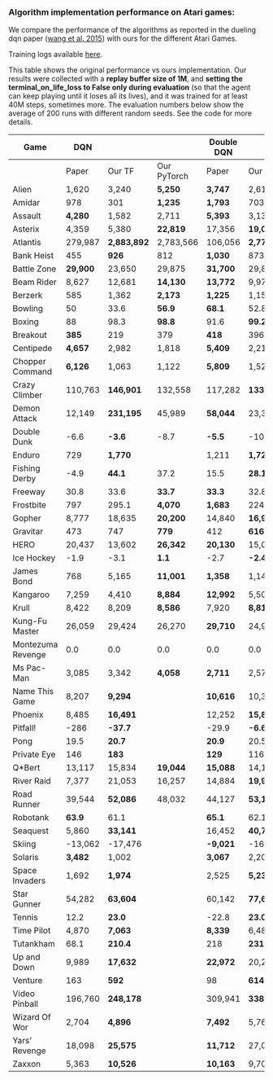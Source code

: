 ### Algorithm implementation performance on Atari games:
We compare the performance of the algorithms as reported in the dueling dqn paper ([wang et al. 2015](https://arxiv.org/pdf/1511.06581.pdf)) with ours for the different Atari Games.

Training logs available [here](https://tensorboard.dev/experiment/XzlbZcmoQkCeVPppg7BR7g).

This table shows the original performance vs ours implementation. Our results were collected with a **replay 
buffer size of 1M**, and **setting the terminal_on_life_loss to False only during evaluation** (so that the agent 
can keep playing until it loses all its lives), and it was trained for at least 40M steps, sometimes more.
The evaluation numbers below show the average of 200 runs with different random seeds. See the code for more
details.

|Game             |DQN       |             |           | Double DQN |               | | Dueling DQN |               | |
|-----------------|----------|-------------|-----------|------------|---------------|-|-------------|---------------|-|
|                 |Paper     |Our TF       |Our PyTorch| Paper      | Our TF     | Our PyTorch | Paper       | Our TF     |Our PyTorch|
|Alien            |1,620     |3,240        |**5,250**  | **3,747**  | 2,618         | | **4,461**   | 2,281         | |
|Amidar           |978       |301          |**1,235**  | **1,793**  | 703           | | **2,354**   | 527           ||
|Assault          |**4,280** |1,582        |2,711      | **5,393**  | 3,132         | | **4,621**   | 2,432         ||
|Asterix          |4,359     |5,380        |**22,819** | 17,356     | **19,031**    | | **28,188**  | 5,297         ||
|Atlantis         |279,987   |**2,883,892**|2,783,566  | 106,056    | **2,774,910** | | 382,572     | **2,681,685** ||
|Bank Heist       |455       |**926**      |812        | **1,030**  | 873           | | **1,611**   | 976           ||
|Battle Zone      |**29,900**|23,650       |29,875     | **31,700** | 29,820        | | **37,150**  | 34,385        ||
|Beam Rider       |8,627     |12,681       |**14,130** | **13,772** | 9,978         | | **12,164**  | 8,607         ||
|Berzerk          |585       |1,362        |**2,173**  | **1,225**  | 1,157         | | **1,472**   | 1,182         ||
|Bowling          |50        |33.6         |**56.9**   | **68.1**   | 52.8          | | **65.5**    | 29.3          ||
|Boxing           |88        |98.3         |**98.8**   | 91.6       | **99.2**      | | **99.4**    | 99.1          ||
|Breakout         |**385**   |219          |379        | **418**    | 396.4         | | 345         | **402**       ||
|Centipede        |**4,657** |2,982        |1,818      | **5,409**  | 2,211         | | **7,561**   | 2,516         ||
|Chopper Command  |**6,126** |1,063        |1,122      | **5,809**  | 1,525         | | **11,215**  | 1,396         ||
|Crazy Climber    |110,763   |**146,901**  |132,558    | 117,282    | **133,573**   | | **143,570** | 142,660       ||
|Demon Attack     |12,149    |**231,195**  |45,989     | **58,044** | 23,389        | | 60,813      | **266,976**   ||
|Double Dunk      |-6.6      |**-3.6**     |-8.7       | **-5.5**   | -10.2         | | 0.1         | **0.5**       ||
|Enduro           |729       |**1,770**    | | 1,211      | **1,728**     | | **2,258**   | 1,829         ||
|Fishing Derby    |-4.9      |**44.1**     |37.2       | 15.5       | **28.1**      | | **46.4**    | 18.0          ||
|Freeway          |30.8      |33.6         |**33.7**   | **33.3**   | 32.8          | | 0.0         | **33.1**      ||
|Frostbite        |797       |295.1        |**4,070**  | **1,683**  | 224.1         | | **4,672**   | 1,498         ||
|Gopher           |8,777     |18,635       |**20,200** | 14,840     | **16,954**    | | 15,718      | **18,982**    ||
|Gravitar         |473       |747          |**779**    | 412        | **616**       | | 588         | **715**       ||
|HERO             |20,437    |13,602       |**26,342** | **20,130** | 15,039        | | **20,818**  | 14,652        ||
|Ice Hockey       |-1.9      |-3.1         |**1.1**    | -2.7       | **-2.4**      | | **0.5**     | -2.8          ||
|James Bond       |768       |5,165        |**11,001** | **1,358**  | 1,143         | | **1,312**   | 1,131         ||
|Kangaroo         |7,259     |4,410        |**8,884**  | **12,992** | 5,508         | | **14,854**  | 4,601         ||
|Krull            |8,422     |8,209        |**8,586**  | 7,920      | **8,813**     | | **11,451**  | 8,407         ||
|Kung-Fu Master   |26,059    |29,424       |26,270     | **29,710** | 24,916        | | 34,294      | **34,698**    ||
|Montezuma Revenge|0.0       |0.0          |0.0        | 0.0        | 0.0           | | 0.0         | 0.0           ||
|Ms Pac-Man       |3,085     |3,342        |**4,058**  | **2,711**  | 2,578         | | **6,283**   | 3,132         ||
|Name This Game   |8,207     |**9,294**    | | **10,616** | 10,313        | | **11,971**  | 9,315         ||
|Phoenix          |8,485     |**16,491**   | | 12,252     | **15,866**    | | **23,092**  | 9,178         ||
|Pitfall!         |-286      |**-37.7**    | | -29.9      | **-6.6**      | | **0.0**     | -88.4         ||
|Pong             |19.5      |**20.7**     | | **20.9**   | 20.5          | | **21.0**    | 20.7          ||
|Private Eye      |146       |**183**      | | **129**    | 116           | | 103         | **129**       ||
|Q*Bert           |13,117    |15,834       |**19,044** | **15,088** | 14,100        | | **19,220**  | 14,548        ||
|River Raid       |7,377     |21,053       |16,257     | 14,884     | **19,931**    | | **21,162**  | 19,061        ||
|Road Runner      |39,544    |**52,086**   |48,032     | 44,127     | **53,132**    | | **69,524**  | 52,061        ||
|Robotank         |**63.9**  |61.1         | | **65.1**   | 62.1          | | **65.3**    | 62.0          ||
|Seaquest         |5,860     |**33,141**   | | 16,452     | **40,700**    | | **50,254**  | 24,952        ||
|Skiing           |-13,062   |-17,476      | | **-9,021** | -16,244       | | **-8,857**  | -29,975       ||
|Solaris          |**3,482** |1,002        | | **3,067**  | 2,201         | | **2,250**   | 1,743         ||
|Space Invaders   |1,692     |**1,974**    | | 2,525      | **5,239**     | | **6,427**   | 1,836         ||
|Star Gunner      |54,282    |**63,604**   | | 60,142     | **77,646**    | | **89,238**  | 67,645        ||
|Tennis           |12.2      |**23.0**     | | -22.8      | **23.0**      | | 5.1         | **21,2**      ||
|Time Pilot       |4,870     |**7,063**    | | **8,339**  | 6,485         | | **11,666**  | 6,745         ||
|Tutankham        |68.1      |**210.4**    | | 218        | **231**       | | 211         | **223**       ||
|Up and Down      |9,989     |**17,632**   | | **22,972** | 20,235        | | **44,939**  | 24,880        ||
|Venture          |163       |**592**      | | 98         | **614**       | | 497         | **1,092**     ||
|Video Pinball    |196,760   |**248,178**  | | 309,941    | **338,382**   | | 98,209      | **284,487**   ||
|Wizard Of Wor    |2,704     |**4,896**    | | **7,492**  | 5,769         | | **7,855**   | 4,224         ||
|Yars' Revenge    |18,098    |**25,575**   | | **11,712** | 27,087        | | **49,622**  | 26,072        ||
|Zaxxon           |5,363     |**10,526**   | | **10,163** | 9,706         | | **12,944**  | 10,925        ||
